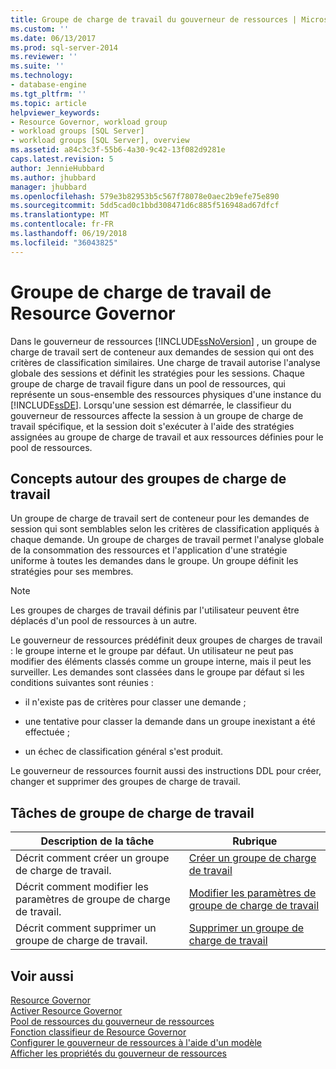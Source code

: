 ```yaml
---
title: Groupe de charge de travail du gouverneur de ressources | Microsoft Docs
ms.custom: ''
ms.date: 06/13/2017
ms.prod: sql-server-2014
ms.reviewer: ''
ms.suite: ''
ms.technology:
- database-engine
ms.tgt_pltfrm: ''
ms.topic: article
helpviewer_keywords:
- Resource Governor, workload group
- workload groups [SQL Server]
- workload groups [SQL Server], overview
ms.assetid: a84c3c3f-55b6-4a30-9c42-13f082d9281e
caps.latest.revision: 5
author: JennieHubbard
ms.author: jhubbard
manager: jhubbard
ms.openlocfilehash: 579e3b82953b5c567f78078e0aec2b9efe75e890
ms.sourcegitcommit: 5dd5cad0c1bbd308471d6c885f516948ad67dfcf
ms.translationtype: MT
ms.contentlocale: fr-FR
ms.lasthandoff: 06/19/2018
ms.locfileid: "36043825"
---
```

# <a name="resource-governor-workload-group"></a>Groupe de charge de travail de Resource Governor
  Dans le gouverneur de ressources [!INCLUDE[ssNoVersion](../../includes/ssnoversion-md.md)] , un groupe de charge de travail sert de conteneur aux demandes de session qui ont des critères de classification similaires. Une charge de travail autorise l'analyse globale des sessions et définit les stratégies pour les sessions. Chaque groupe de charge de travail figure dans un pool de ressources, qui représente un sous-ensemble des ressources physiques d'une instance du [!INCLUDE[ssDE](../../includes/ssde-md.md)]. Lorsqu'une session est démarrée, le classifieur du gouverneur de ressources affecte la session à un groupe de charge de travail spécifique, et la session doit s'exécuter à l'aide des stratégies assignées au groupe de charge de travail et aux ressources définies pour le pool de ressources.  
  
## <a name="workload-group-concepts"></a>Concepts autour des groupes de charge de travail  
 Un groupe de charge de travail sert de conteneur pour les demandes de session qui sont semblables selon les critères de classification appliqués à chaque demande. Un groupe de charges de travail permet l'analyse globale de la consommation des ressources et l'application d'une stratégie uniforme à toutes les demandes dans le groupe. Un groupe définit les stratégies pour ses membres.  
  
> [!NOTE]  
>  Les groupes de charges de travail définis par l'utilisateur peuvent être déplacés d'un pool de ressources à un autre.  
  
 Le gouverneur de ressources prédéfinit deux groupes de charges de travail : le groupe interne et le groupe par défaut. Un utilisateur ne peut pas modifier des éléments classés comme un groupe interne, mais il peut les surveiller. Les demandes sont classées dans le groupe par défaut si les conditions suivantes sont réunies :  
  
-   il n'existe pas de critères pour classer une demande ;  
  
-   une tentative pour classer la demande dans un groupe inexistant a été effectuée ;  
  
-   un échec de classification général s'est produit.  
  
 Le gouverneur de ressources fournit aussi des instructions DDL pour créer, changer et supprimer des groupes de charge de travail.  
  
## <a name="workload-group-tasks"></a>Tâches de groupe de charge de travail  
  
|Description de la tâche|Rubrique|  
|----------------------|-----------|  
|Décrit comment créer un groupe de charge de travail.|[Créer un groupe de charge de travail](create-a-workload-group.md)|  
|Décrit comment modifier les paramètres de groupe de charge de travail.|[Modifier les paramètres de groupe de charge de travail](change-workload-group-settings.md)|  
|Décrit comment supprimer un groupe de charge de travail.|[Supprimer un groupe de charge de travail](delete-a-workload-group.md)|  
  
## <a name="see-also"></a>Voir aussi  
 [Resource Governor](resource-governor.md)   
 [Activer Resource Governor](enable-resource-governor.md)   
 [Pool de ressources du gouverneur de ressources](resource-governor-resource-pool.md)   
 [Fonction classifieur de Resource Governor](resource-governor-classifier-function.md)   
 [Configurer le gouverneur de ressources à l'aide d'un modèle](configure-resource-governor-using-a-template.md)   
 [Afficher les propriétés du gouverneur de ressources](view-resource-governor-properties.md)  
  
  